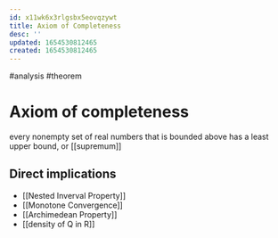 ```yaml
---
id: x11wk6x3rlgsbx5eovqzywt
title: Axiom of Completeness
desc: ''
updated: 1654530812465
created: 1654530812465
---
```

#analysis #theorem
# Axiom of completeness
every nonempty set of real numbers that is bounded above has a least upper bound, or [[supremum]]
## Direct implications
- [[Nested Inverval Property]]
- [[Monotone Convergence]]
- [[Archimedean Property]]
- [[density of Q in R]]
